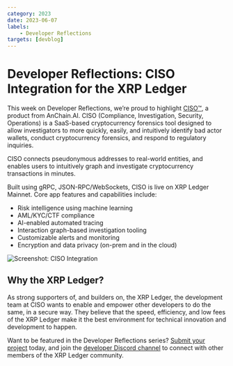 ```yaml
---
category: 2023
date: 2023-06-07
labels:
    - Developer Reflections
targets: [devblog]
---
```

# Developer Reflections: CISO Integration for the XRP Ledger


This week on Developer Reflections, we’re proud to highlight [CISO™](https://www.anchain.ai/products/ciso/), a product from AnChain.AI. CISO (Compliance, Investigation, Security, Operations) is a SaaS-based cryptocurrency forensics tool designed to allow investigators to more quickly, easily, and intuitively identify bad actor wallets, conduct cryptocurrency forensics, and respond to regulatory inquiries.

<!-- BREAK -->

CISO connects pseudonymous addresses to real-world entities, and enables users to intuitively graph and investigate cryptocurrency transactions in minutes. 

Built using gRPC, JSON-RPC/WebSockets, CISO is live on XRP Ledger Mainnet. Core app features and capabilities include:

* Risk intelligence using machine learning
* AML/KYC/CTF compliance
* AI-enabled automated tracing
* Interaction graph-based investigation tooling
* Customizable alerts and monitoring
* Encryption and data privacy (on-prem and in the cloud)


![Screenshot: CISO Integration](/blog/img/dev-reflections-ciso-integration.png)

## Why the XRP Ledger?

As strong supporters of, and builders on, the XRP Ledger, the development team at CISO wants to enable and empower other developers to do the same, in a secure way. They believe that the speed, efficiency, and low fees of the XRP Ledger make it the best environment for technical innovation and development to happen.

Want to be featured in the Developer Reflections series? [Submit your project](https://xrpl.org/contribute.html#xrpl-blog) today, and join the [developer Discord channel](https://discord.gg/sfX3ERAMjH) to connect with other members of the XRP Ledger community.


